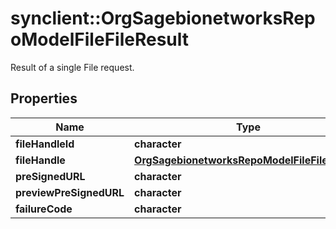 # synclient::OrgSagebionetworksRepoModelFileFileResult

Result of a single File request.

## Properties
Name | Type | Description | Notes
------------ | ------------- | ------------- | -------------
**fileHandleId** | **character** |  | [optional] 
**fileHandle** | [**OrgSagebionetworksRepoModelFileFileHandle**](org.sagebionetworks.repo.model.file.FileHandle.md) |  | [optional] 
**preSignedURL** | **character** |  | [optional] 
**previewPreSignedURL** | **character** |  | [optional] 
**failureCode** | **character** |  | [optional] 


